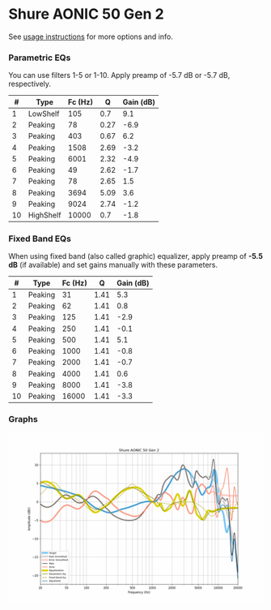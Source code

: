 # Shure AONIC 50 Gen 2
See [usage instructions](https://github.com/jaakkopasanen/AutoEq#usage) for more options and info.

### Parametric EQs
You can use filters 1-5 or 1-10. Apply preamp of -5.7 dB or -5.7 dB, respectively.

|   # | Type      |   Fc (Hz) |    Q |   Gain (dB) |
|-----|-----------|-----------|------|-------------|
|   1 | LowShelf  |       105 | 0.7  |         9.1 |
|   2 | Peaking   |        78 | 0.27 |        -6.9 |
|   3 | Peaking   |       403 | 0.67 |         6.2 |
|   4 | Peaking   |      1508 | 2.69 |        -3.2 |
|   5 | Peaking   |      6001 | 2.32 |        -4.9 |
|   6 | Peaking   |        49 | 2.62 |        -1.7 |
|   7 | Peaking   |        78 | 2.65 |         1.5 |
|   8 | Peaking   |      3694 | 5.09 |         3.6 |
|   9 | Peaking   |      9024 | 2.74 |        -1.2 |
|  10 | HighShelf |     10000 | 0.7  |        -1.8 |

### Fixed Band EQs
When using fixed band (also called graphic) equalizer, apply preamp of **-5.5 dB** (if available) and set gains manually with these parameters.

|   # | Type    |   Fc (Hz) |    Q |   Gain (dB) |
|-----|---------|-----------|------|-------------|
|   1 | Peaking |        31 | 1.41 |         5.3 |
|   2 | Peaking |        62 | 1.41 |         0.8 |
|   3 | Peaking |       125 | 1.41 |        -2.9 |
|   4 | Peaking |       250 | 1.41 |        -0.1 |
|   5 | Peaking |       500 | 1.41 |         5.1 |
|   6 | Peaking |      1000 | 1.41 |        -0.8 |
|   7 | Peaking |      2000 | 1.41 |        -0.7 |
|   8 | Peaking |      4000 | 1.41 |         0.6 |
|   9 | Peaking |      8000 | 1.41 |        -3.8 |
|  10 | Peaking |     16000 | 1.41 |        -3.3 |

### Graphs
![](./Shure%20AONIC%2050%20Gen%202.png)
